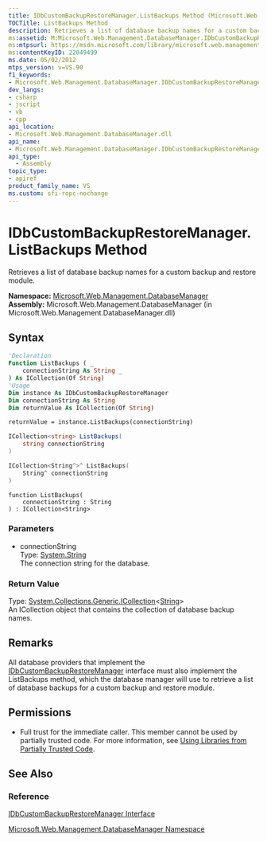 ```yaml
---
title: IDbCustomBackupRestoreManager.ListBackups Method (Microsoft.Web.Management.DatabaseManager)
TOCTitle: ListBackups Method
description: Retrieves a list of database backup names for a custom backup and restore module.
ms:assetid: M:Microsoft.Web.Management.DatabaseManager.IDbCustomBackupRestoreManager.ListBackups(System.String)
ms:mtpsurl: https://msdn.microsoft.com/library/microsoft.web.management.databasemanager.idbcustombackuprestoremanager.listbackups(v=VS.90)
ms:contentKeyID: 22049499
ms.date: 05/02/2012
mtps_version: v=VS.90
f1_keywords:
- Microsoft.Web.Management.DatabaseManager.IDbCustomBackupRestoreManager.ListBackups
dev_langs:
- csharp
- jscript
- vb
- cpp
api_location:
- Microsoft.Web.Management.DatabaseManager.dll
api_name:
- Microsoft.Web.Management.DatabaseManager.IDbCustomBackupRestoreManager.ListBackups
api_type:
  - Assembly
topic_type:
- apiref
product_family_name: VS
ms.custom: sfi-ropc-nochange
---
```


# IDbCustomBackupRestoreManager.ListBackups Method

Retrieves a list of database backup names for a custom backup and restore module.

**Namespace:**  [Microsoft.Web.Management.DatabaseManager](microsoft-web-management-databasemanager-namespace.md)  
**Assembly:**  Microsoft.Web.Management.DatabaseManager (in Microsoft.Web.Management.DatabaseManager.dll)

## Syntax

```vb
'Declaration
Function ListBackups ( _
    connectionString As String _
) As ICollection(Of String)
'Usage
Dim instance As IDbCustomBackupRestoreManager
Dim connectionString As String
Dim returnValue As ICollection(Of String)

returnValue = instance.ListBackups(connectionString)
```

```csharp
ICollection<string> ListBackups(
    string connectionString
)
```

```cpp
ICollection<String^>^ ListBackups(
    String^ connectionString
)
```

```jscript
function ListBackups(
    connectionString : String
) : ICollection<String>
```

### Parameters

  - connectionString  
    Type: [System.String](https://msdn.microsoft.com/library/s1wwdcbf)  
    The connection string for the database.  

### Return Value

Type: [System.Collections.Generic.ICollection](https://msdn.microsoft.com/library/92t2ye13)\<[String](https://msdn.microsoft.com/library/s1wwdcbf)\>  
An ICollection object that contains the collection of database backup names.  

## Remarks

All database providers that implement the [IDbCustomBackupRestoreManager](idbcustombackuprestoremanager-interface-microsoft-web-management-databasemanager.md) interface must also implement the ListBackups method, which the database manager will use to retrieve a list of database backups for a custom backup and restore module.

## Permissions

  - Full trust for the immediate caller. This member cannot be used by partially trusted code. For more information, see [Using Libraries from Partially Trusted Code](https://msdn.microsoft.com/library/8skskf63).

## See Also

### Reference

[IDbCustomBackupRestoreManager Interface](idbcustombackuprestoremanager-interface-microsoft-web-management-databasemanager.md)

[Microsoft.Web.Management.DatabaseManager Namespace](microsoft-web-management-databasemanager-namespace.md)
